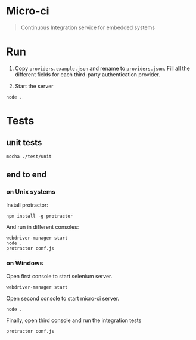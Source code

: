 # Micro-ci
> Continuous Integration service for embedded systems

# Run
1. Copy `providers.example.json` and rename to `providers.json`. Fill all the different fields for each third-party authentication provider.

2. Start the server

```
node .
```

# Tests
## unit tests

```
mocha ./test/unit
```

## end to end
### on Unix systems
Install protractor: 
```
npm install -g protractor 
```
And run in different consoles:
```
webdriver-manager start 
node . 
protractor conf.js
```
### on Windows
Open first console to start selenium server.
```
webdriver-manager start
```
Open second console to start micro-ci server.
```
node .
```
Finally, open third console and run the integration tests
```
protractor conf.js
```
